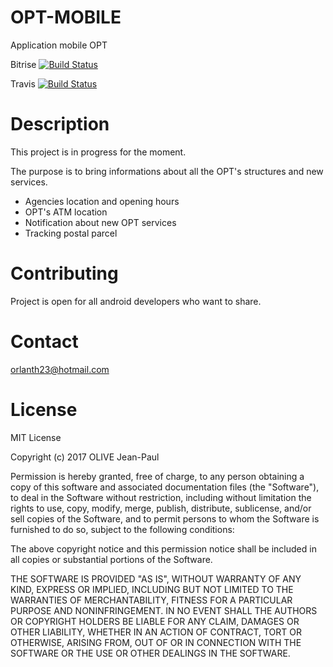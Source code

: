 # OPT-MOBILE
Application mobile OPT

Bitrise [![Build Status](https://www.bitrise.io/app/ba4de9a3048d3ef2/status.svg?token=nxjp7iyDeBB_f2VgVw3h9Q)](https://www.bitrise.io/app/ba4de9a3048d3ef2)

Travis [![Build Status](https://travis-ci.org/olivejp/OPT-MOBILE.svg?branch=master)](https://travis-ci.org/olivejp/OPT-MOBILE)

# Description
This project is in progress for the moment.

The purpose is to bring informations about all the OPT's structures and new services.
 * Agencies location and opening hours
 * OPT's ATM location
 * Notification about new OPT services
 * Tracking postal parcel

# Contributing
Project is open for all android developers who want to share.

# Contact
orlanth23@hotmail.com

# License
MIT License

Copyright (c) 2017 OLIVE Jean-Paul

Permission is hereby granted, free of charge, to any person obtaining a copy
of this software and associated documentation files (the "Software"), to deal
in the Software without restriction, including without limitation the rights
to use, copy, modify, merge, publish, distribute, sublicense, and/or sell
copies of the Software, and to permit persons to whom the Software is
furnished to do so, subject to the following conditions:

The above copyright notice and this permission notice shall be included in all
copies or substantial portions of the Software.

THE SOFTWARE IS PROVIDED "AS IS", WITHOUT WARRANTY OF ANY KIND, EXPRESS OR
IMPLIED, INCLUDING BUT NOT LIMITED TO THE WARRANTIES OF MERCHANTABILITY,
FITNESS FOR A PARTICULAR PURPOSE AND NONINFRINGEMENT. IN NO EVENT SHALL THE
AUTHORS OR COPYRIGHT HOLDERS BE LIABLE FOR ANY CLAIM, DAMAGES OR OTHER
LIABILITY, WHETHER IN AN ACTION OF CONTRACT, TORT OR OTHERWISE, ARISING FROM,
OUT OF OR IN CONNECTION WITH THE SOFTWARE OR THE USE OR OTHER DEALINGS IN THE
SOFTWARE.
